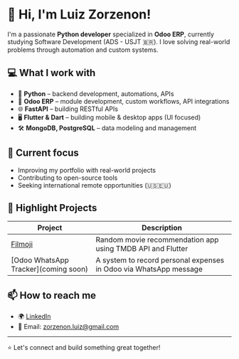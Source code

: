 # 👋 Hi, I'm Luiz Zorzenon!

I'm a passionate **Python developer** specialized in **Odoo ERP**, currently studying Software Development (ADS - USJT 🇧🇷). I love solving real-world problems through automation and custom systems.

## 💻 What I work with

- 🔧 **Python** – backend development, automations, APIs
- 🧠 **Odoo ERP** – module development, custom workflows, API integrations
- 🌐 **FastAPI** – building RESTful APIs
- 🖥️ **Flutter & Dart** – building mobile & desktop apps (UI focused)
- 🛠️ **MongoDB, PostgreSQL** – data modeling and management

## 🚀 Current focus

- Improving my portfolio with real-world projects
- Contributing to open-source tools
- Seeking international remote opportunities (🇺🇸🇪🇺)

## 📂 Highlight Projects

| Project | Description |
|--------|-------------|
| [Filmoji](https://github.com/LuizZorzenon/filmoji) | Random movie recommendation app using TMDB API and Flutter |
| [Odoo WhatsApp Tracker](coming soon) | A system to record personal expenses in Odoo via WhatsApp message |

## 📫 How to reach me

- 🌍 [LinkedIn](https://www.linkedin.com/in/luizzorzenon/)
- 📧 Email: zorzenon.luiz@gmail.com

---

⭐ Let's connect and build something great together!
